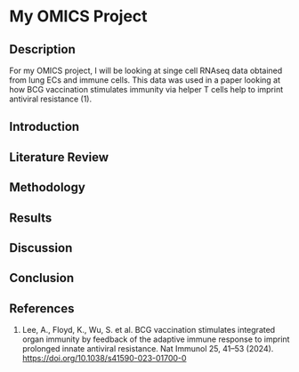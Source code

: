 # My OMICS Project

## Description
For my OMICS project, I will be looking at singe cell RNAseq data obtained from lung ECs and immune cells. This data was used in a paper looking at how BCG vaccination stimulates immunity via helper T cells help to imprint antiviral resistance (1).

## Introduction
## Literature Review
## Methodology
## Results
## Discussion
## Conclusion
## References
1. Lee, A., Floyd, K., Wu, S. et al. BCG vaccination stimulates integrated organ immunity by feedback of the adaptive immune response to imprint prolonged innate antiviral resistance. Nat Immunol 25, 41–53 (2024). https://doi.org/10.1038/s41590-023-01700-0 
